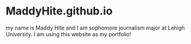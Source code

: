 # MaddyHite.github.io
my name is Maddy Hite and I am sophomore journalism major at Lehigh University. I am using this website as my portfolio!
